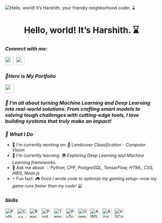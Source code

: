 ![Hello, world! It’s Harshith, your friendly neighborhood coder. ⌛](https://static.wixstatic.com/media/53fad0_ce0704caa0174d6aa9b2b8101a62fa77~mv2.gif)

<div id="toc">
  <ul align="center" style="list-style: none">
    <summary>
      <h1>
        Hello, world! It’s Harshith. ⌛
      </h1>
    </summary>
  </ul>
</div>

*<h3 align="left">Connect with me:</h3>* 
<p align="left"><a href="https://github.com/Harshith422" target="_blank"><img src="https://img.shields.io/badge/GitHub-100000?logo=github&logoColor=white" height="28" style="margin-right: 4px"></a> <a href="https://www.linkedin.com/in/harshith-potnuri-144har/" target="_blank"><img src="https://img.shields.io/badge/LinkedIn-0077B5?logo=linkedin&logoColor=white" height="28" style="margin-right: 4px"></a>
  
 *<h3 align="left">🚀Here is My Portfolio </h3>*
 <p align="left"><a href="https://portfolio-harshith422s-projects.vercel.app" target="_blank"><img src="https://img.shields.io/badge/Portfolio-100000?logo=Portfolio&logoColor=white" height="28" style="margin-right: 4px"></a>
 
 *<h3 align="left">🚀 I’m all about turning Machine Learning and Deep Learning into real-world solutions. From crafting smart models to solving tough challenges with cutting-edge tools, I love building systems that truly make an impact!</h3>*

*<h3 align="left">🌟 What I Do</h3>*

- 💼 I'm currently working on: *🧠 Landcover Classification  - Computer Vision*
- 🌱 I'm currently learning: *📚  Exploring Deep Learning and Machine Learning frameworks.*
- 💬 Ask me about: *💡 Python, CPP, PostgreSQL, TensorFlow, HTML, CSS, AWS, Node.js*
- ⚡ Fun fact: *🎮 Once I wrote code to optimize my gaming setup—now my game runs faster than my code! 💻*

 *<h3 align="left">Skills</h3>*

<div style="display: flex; flex-wrap: wrap; gap: 4px; justify-content: left;"><img src="https://skillicons.dev/icons?i=python" height="32" alt="Python" style="margin-right: 4px"> <img src="https://skillicons.dev/icons?i=cpp" height="32" alt="C++" style="margin-right: 4px"> <img src="https://skillicons.dev/icons?i=react" height="32" alt="React" style="margin-right: 4px"> <img src="https://skillicons.dev/icons?i=postgresql" height="32" alt="PostgreSQL" style="margin-right: 4px"> <img src="https://skillicons.dev/icons?i=tensorflow" height="32" alt="TensorFlow" style="margin-right: 4px"> <img src="https://skillicons.dev/icons?i=pytorch" height="32" alt="PyTorch" style="margin-right: 4px"> <img src="https://skillicons.dev/icons?i=opencv" height="32" alt="OpenCV" style="margin-right: 4px"> <img src="https://skillicons.dev/icons?i=aws" height="32" alt="AWS" style="margin-right: 4px"> <img src="https://skillicons.dev/icons?i=azure" height="32" alt="Azure" style="margin-right: 4px"> <img src="https://skillicons.dev/icons?i=vscode" height="32" alt="VSCode" style="margin-right: 4px"></div>
